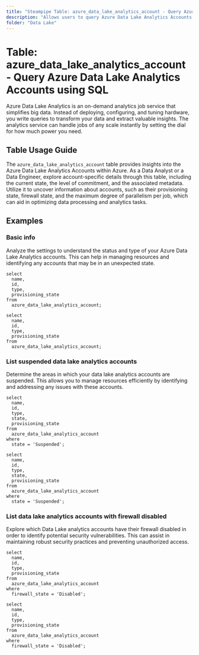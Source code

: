 ```yaml
---
title: "Steampipe Table: azure_data_lake_analytics_account - Query Azure Data Lake Analytics Accounts using SQL"
description: "Allows users to query Azure Data Lake Analytics Accounts, providing insights into the configuration, state, and other critical details of these resources."
folder: "Data Lake"
---
```


# Table: azure_data_lake_analytics_account - Query Azure Data Lake Analytics Accounts using SQL

Azure Data Lake Analytics is an on-demand analytics job service that simplifies big data. Instead of deploying, configuring, and tuning hardware, you write queries to transform your data and extract valuable insights. The analytics service can handle jobs of any scale instantly by setting the dial for how much power you need.

## Table Usage Guide

The `azure_data_lake_analytics_account` table provides insights into the Azure Data Lake Analytics Accounts within Azure. As a Data Analyst or a Data Engineer, explore account-specific details through this table, including the current state, the level of commitment, and the associated metadata. Utilize it to uncover information about accounts, such as their provisioning state, firewall state, and the maximum degree of parallelism per job, which can aid in optimizing data processing and analytics tasks.

## Examples

### Basic info
Analyze the settings to understand the status and type of your Azure Data Lake Analytics accounts. This can help in managing resources and identifying any accounts that may be in an unexpected state.

```sql+postgres
select
  name,
  id,
  type,
  provisioning_state
from
  azure_data_lake_analytics_account;
```

```sql+sqlite
select
  name,
  id,
  type,
  provisioning_state
from
  azure_data_lake_analytics_account;
```

### List suspended data lake analytics accounts
Determine the areas in which your data lake analytics accounts are suspended. This allows you to manage resources efficiently by identifying and addressing any issues with these accounts.

```sql+postgres
select
  name,
  id,
  type,
  state,
  provisioning_state
from
  azure_data_lake_analytics_account
where
  state = 'Suspended';
```

```sql+sqlite
select
  name,
  id,
  type,
  state,
  provisioning_state
from
  azure_data_lake_analytics_account
where
  state = 'Suspended';
```

### List data lake analytics accounts with firewall disabled
Explore which Data Lake analytics accounts have their firewall disabled in order to identify potential security vulnerabilities. This can assist in maintaining robust security practices and preventing unauthorized access.

```sql+postgres
select
  name,
  id,
  type,
  provisioning_state
from
  azure_data_lake_analytics_account
where
  firewall_state = 'Disabled';
```

```sql+sqlite
select
  name,
  id,
  type,
  provisioning_state
from
  azure_data_lake_analytics_account
where
  firewall_state = 'Disabled';
```
